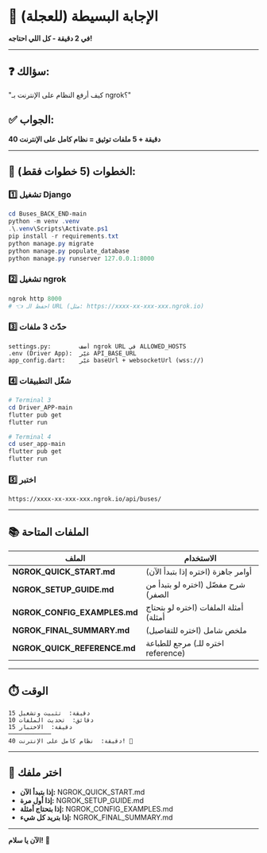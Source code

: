 # 🎯 الإجابة البسيطة (للعجلة)

**في 2 دقيقة - كل اللي احتاجه!**

---

## ❓ سؤالك:
"كيف أرفع النظام على الإنترنت بـ ngrok؟"

## ✅ الجواب:
**40 دقيقة + 5 ملفات توثيق = نظام كامل على الإنترنت**

---

## 🚀 الخطوات (5 خطوات فقط):

### 1️⃣ تشغيل Django
```powershell
cd Buses_BACK_END-main
python -m venv .venv
.\.venv\Scripts\Activate.ps1
pip install -r requirements.txt
python manage.py migrate
python manage.py populate_database
python manage.py runserver 127.0.0.1:8000
```

### 2️⃣ تشغيل ngrok
```powershell
ngrok http 8000
# 👈 احفظ الـ URL (مثل: https://xxxx-xx-xxx-xxx.ngrok.io)
```

### 3️⃣ حدّث 3 ملفات
```
settings.py:        أضف ngrok URL في ALLOWED_HOSTS
.env (Driver App):  غيّر API_BASE_URL
app_config.dart:    غيّر baseUrl + websocketUrl (wss://)
```

### 4️⃣ شغّل التطبيقات
```powershell
# Terminal 3
cd Driver_APP-main
flutter pub get
flutter run

# Terminal 4
cd user_app-main
flutter pub get
flutter run
```

### 5️⃣ اختبر
```
https://xxxx-xx-xxx-xxx.ngrok.io/api/buses/
```

---

## 📚 الملفات المتاحة

| الملف | الاستخدام |
|------|----------|
| **NGROK_QUICK_START.md** | أوامر جاهزة (اختره إذا بتبدأ الآن) |
| **NGROK_SETUP_GUIDE.md** | شرح مفصّل (اختره لو بتبدأ من الصفر) |
| **NGROK_CONFIG_EXAMPLES.md** | أمثلة الملفات (اختره لو بتحتاج أمثلة) |
| **NGROK_FINAL_SUMMARY.md** | ملخص شامل (اختره للتفاصيل) |
| **NGROK_QUICK_REFERENCE.md** | مرجع للطباعة (اختره للـ reference) |

---

## ⏱️ الوقت

```
15 دقيقة:  تثبيت وتشغيل
10 دقائق:  تحديث الملفات
15 دقيقة:  الاختبار
────────────
40 دقيقة:  نظام كامل على الإنترنت! 🎉
```

---

## 🎯 اختر ملفك

- **إذا بتبدأ الآن:** NGROK_QUICK_START.md
- **إذا أول مرة:** NGROK_SETUP_GUIDE.md
- **إذا بتحتاج أمثلة:** NGROK_CONFIG_EXAMPLES.md
- **إذا بتريد كل شيء:** NGROK_FINAL_SUMMARY.md

---

**الآن يا سلام!** 🚀
